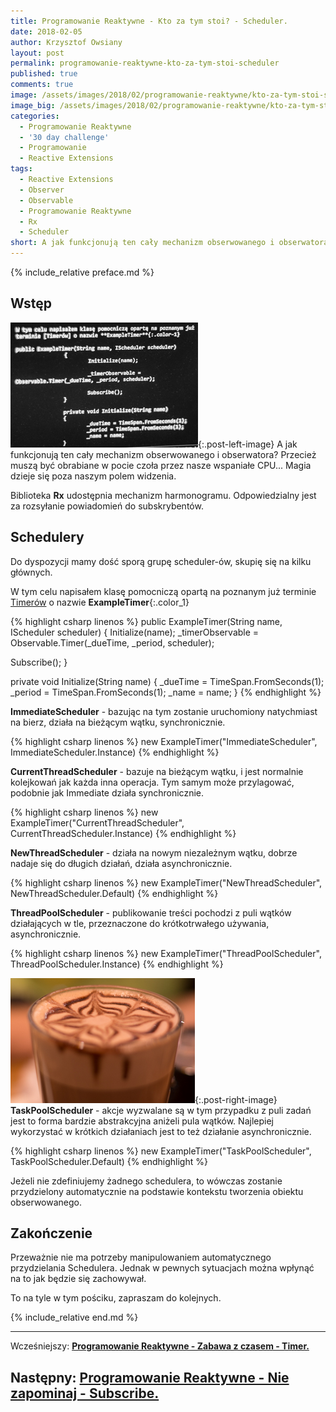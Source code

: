 ```yaml
---
title: Programowanie Reaktywne - Kto za tym stoi? - Scheduler.
date: 2018-02-05
author: Krzysztof Owsiany
layout: post
permalink: programowanie-reaktywne-kto-za-tym-stoi-scheduler
published: true
comments: true        
image: /assets/images/2018/02/programowanie-reaktywne/kto-za-tym-stoi-scheduler/post.jpg
image_big: /assets/images/2018/02/programowanie-reaktywne/kto-za-tym-stoi-scheduler/post-big.jpg
categories:
  - Programowanie Reaktywne
  - '30 day challenge'
  - Programowanie
  - Reactive Extensions
tags:
  - Reactive Extensions
  - Observer
  - Observable
  - Programowanie Reaktywne
  - Rx
  - Scheduler
short: A jak funkcjonują ten cały mechanizm obserwowanego i obserwatora? Przecież muszą być obrabiane w pocie czoła przez nasze wspaniałe CPU. Magia dzieje się poza naszym polem widzenia. Biblioteka Rx udostępnia mechanizm harmonogramu.
---
```

{% include_relative preface.md %}

## Wstęp
[![Reactive Extensions - Scheduler][post]][post-big]{:.post-left-image}
A jak funkcjonują ten cały mechanizm obserwowanego i obserwatora? Przecież muszą być obrabiane w pocie czoła przez nasze wspaniałe CPU... Magia dzieje się poza naszym polem widzenia.

Biblioteka **Rx** udostępnia mechanizm harmonogramu. Odpowiedzialny jest za rozsyłanie powiadomień do subskrybentów.

## Schedulery
Do dyspozycji mamy dość sporą grupę scheduler-ów, skupię się na kilku głównych.

W tym celu napisałem klasę pomocniczą opartą na poznanym już terminie [Timerów][previous] o nazwie **ExampleTimer**{:.color_1}

{% highlight csharp linenos %}
public ExampleTimer(String name, IScheduler scheduler)
{
  Initialize(name);
  _timerObservable = Observable.Timer(_dueTime, _period, scheduler);

  Subscribe();
}

private void Initialize(String name)
{
  _dueTime = TimeSpan.FromSeconds(1);
  _period = TimeSpan.FromSeconds(1);
  _name = name;
}
{% endhighlight %}

**ImmediateScheduler** - bazując na tym zostanie uruchomiony natychmiast na bierz, działa na bieżącym wątku, synchronicznie.

{% highlight csharp linenos %}
new ExampleTimer("ImmediateScheduler", ImmediateScheduler.Instance)
{% endhighlight %}

**CurrentThreadScheduler** - bazuje na bieżącym wątku, i jest normalnie kolejkowań jak każda inna operacja. Tym samym może przylagować, podobnie jak Immediate działa synchronicznie.

{% highlight csharp linenos %}
new ExampleTimer("CurrentThreadScheduler", CurrentThreadScheduler.Instance)
{% endhighlight %}

**NewThreadScheduler** - działa na nowym niezależnym wątku, dobrze nadaje się do długich działań, działa asynchronicznie.

{% highlight csharp linenos %}
new ExampleTimer("NewThreadScheduler", NewThreadScheduler.Default)
{% endhighlight %}

**ThreadPoolScheduler** - publikowanie treści pochodzi z puli wątków działających w tle, przeznaczone do krótkotrwałego używania, asynchronicznie.

{% highlight csharp linenos %}
new ExampleTimer("ThreadPoolScheduler", ThreadPoolScheduler.Instance)
{% endhighlight %}

[![Reactive Extensions - Scheduler][image1]][image1-big]{:.post-right-image}
**TaskPoolScheduler** - akcje wyzwalane są w tym przypadku z puli zadań jest to forma bardzie abstrakcyjna aniżeli pula wątków. Najlepiej wykorzystać w krótkich działaniach jest to też działanie asynchronicznie.

{% highlight csharp linenos %}
new ExampleTimer("TaskPoolScheduler", TaskPoolScheduler.Default)
{% endhighlight %}

Jeżeli nie zdefiniujemy żadnego schedulera, to wówczas zostanie przydzielony automatycznie na podstawie kontekstu tworzenia obiektu obserwowanego.

## Zakończenie
Przeważnie nie ma potrzeby manipulowaniem automatycznego przydzielania Schedulera. Jednak w pewnych sytuacjach można wpłynąć na to jak będzie się zachowywał. 

To na tyle w tym pościku, zapraszam do kolejnych.

{% include_relative end.md %}

------
Wcześniejszy: **[Programowanie Reaktywne - Zabawa z czasem - Timer.][previous]**

Następny: **[Programowanie Reaktywne - Nie zapominaj - Subscribe.][next]**
------

[previous]: {{site.url}}/programowanie-reaktywne-zabawa-z-czasem-timer
[next]: {{site.url}}/programowanie-reaktywne-nie-zapominaj-subscribe

[post]: /assets/images/2018/02/programowanie-reaktywne/kto-za-tym-stoi-scheduler/post.jpg
[post-big]: /assets/images/2018/02/programowanie-reaktywne/kto-za-tym-stoi-scheduler/post-big.jpg

[image1]: /assets/images/2018/02/programowanie-reaktywne/kto-za-tym-stoi-scheduler/image1.jpg
[image1-big]: /assets/images/2018/02/programowanie-reaktywne/kto-za-tym-stoi-scheduler/image1-big.jpg
